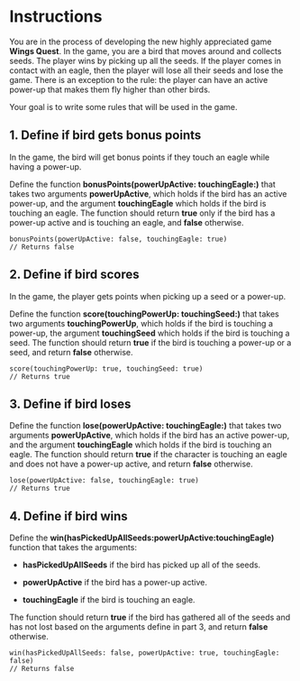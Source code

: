 # Instructions

You are in the process of developing the new highly appreciated game **Wings Quest**. In the game, you are a bird that moves around and collects seeds. The player wins by picking up all the seeds. If the player comes in contact with an eagle, then the player will lose all their seeds and lose the game. There is an exception to the rule: the player can have an active power-up that makes them fly higher than other birds.

Your goal is to write some rules that will be used in the game.

## 1. Define if bird gets bonus points

In the game, the bird will get bonus points if they touch an eagle while having a power-up.

Define the function **bonusPoints(powerUpActive: touchingEagle:)** that takes two arguments **powerUpActive**, which holds if the bird has an active power-up, and the argument **touchingEagle** which holds if the bird is touching an eagle. The function should return **true** only if the bird has a power-up active and is touching an eagle, and **false** otherwise.

    bonusPoints(powerUpActive: false, touchingEagle: true)
    // Returns false

## 2. Define if bird scores

In the game, the player gets points when picking up a seed or a power-up.

Define the function **score(touchingPowerUp: touchingSeed:)** that takes two arguments **touchingPowerUp**, which holds if the bird is touching a power-up, the argument **touchingSeed** which holds if the bird is touching a seed. The function should return **true** if the bird is touching a power-up or a seed, and return **false** otherwise.

    score(touchingPowerUp: true, touchingSeed: true)
    // Returns true

## 3. Define if bird loses

Define the function **lose(powerUpActive: touchingEagle:)** that takes two arguments **powerUpActive**, which holds if the bird has an active power-up, and the argument **touchingEagle** which holds if the bird is touching an eagle. The function should return **true** if the character is touching an eagle and does not have a power-up active, and return **false** otherwise.

    lose(powerUpActive: false, touchingEagle: true)
    // Returns true

## 4. Define if bird wins


Define the **win(hasPickedUpAllSeeds:powerUpActive:touchingEagle)** function that takes the arguments:

- **hasPickedUpAllSeeds** if the bird has picked up all of the seeds.

- **powerUpActive** if the bird has a power-up active.

- **touchingEagle** if the bird is touching an eagle.

The function should return **true** if the bird has gathered all of the seeds and has not lost based on the arguments define in part 3, and return **false** otherwise.

    win(hasPickedUpAllSeeds: false, powerUpActive: true, touchingEagle: false)
    // Returns false

